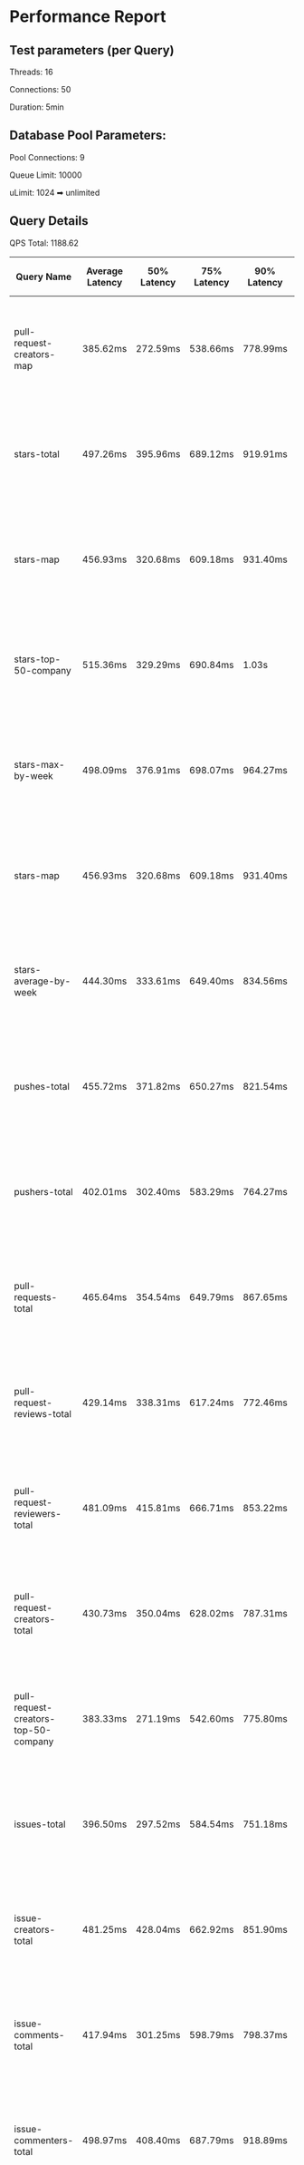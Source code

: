 # Performance Report

## Test parameters (per Query)

Threads: 16

Connections: 50

Duration: 5min

## Database Pool Parameters:

Pool Connections: 9

Queue Limit: 10000

uLimit: 1024 ➡ unlimited

## Query Details

QPS Total: 1188.62

| Query Name                           | Average Latency | 50% Latency | 75% Latency | 90% Latency | 99% Latency | Request in Duration                   | Request/Sec | Socket Errors                                             | HTTP Errors |
|--------------------------------------|-----------------|-------------|-------------|-------------|-------------|---------------------------------------|-------------|-----------------------------------------------------------|-------------|
| pull-request-creators-map            | 385.62ms        | 272.59ms    | 538.66ms    | 778.99ms    | 1.44s       | 14111 requests in 5.00m, 22.37MB read | 47.01       | Socket errors: connect 351, read 1990, write 0, timeout 0 |             |
| stars-total                          | 497.26ms        | 395.96ms    | 689.12ms    | 919.91ms    | 1.84s       | 15674 requests in 5.00m, 8.12MB read  | 52.22       | Socket errors: connect 209, read 1390, write 0, timeout 0 |             |
| stars-map                            | 456.93ms        | 320.68ms    | 609.18ms    | 931.40ms    | 1.94s       | 8109 requests in 5.00m, 41.56MB read  | 27.02       | Socket errors: connect 392, read 2221, write 0, timeout 0 |             |
| stars-top-50-company                 | 515.36ms        | 329.29ms    | 690.84ms    | 1.03s       | 2.91s       | 9896 requests in 5.00m, 30.69MB read  | 32.97       | Socket errors: connect 401, read 2163, write 0, timeout 1 |             |
| stars-max-by-week                    | 498.09ms        | 376.91ms    | 698.07ms    | 964.27ms    | 1.68s       | 15299 requests in 5.00m, 9.33MB read  | 50.97       | Socket errors: connect 244, read 1368, write 0, timeout 0 |             |
| stars-map                            | 456.93ms        | 320.68ms    | 609.18ms    | 931.40ms    | 1.94s       | 8109 requests in 5.00m, 41.56MB read  | 27.02       | Socket errors: connect 392, read 2221, write 0, timeout 0 |             |
| stars-average-by-week                | 444.30ms        | 333.61ms    | 649.40ms    | 834.56ms    | 1.45s       | 15381 requests in 5.00m, 9.49MB read  | 51.25       | Socket errors: connect 298, read 1345, write 0, timeout 0 |             |
| pushes-total                         | 455.72ms        | 371.82ms    | 650.27ms    | 821.54ms    | 1.39s       | 15869 requests in 5.00m, 7.86MB read  | 52.87       | Socket errors: connect 247, read 1429, write 0, timeout 0 |             |
| pushers-total                        | 402.01ms        | 302.40ms    | 583.29ms    | 764.27ms    | 1.33s       | 16013 requests in 5.00m, 8.39MB read  | 53.35       | Socket errors: connect 298, read 1411, write 0, timeout 0 |             |
| pull-requests-total                  | 465.64ms        | 354.54ms    | 649.79ms    | 867.65ms    | 1.58s       | 16457 requests in 5.00m, 8.67MB read  | 54.83       | Socket errors: connect 269, read 1430, write 0, timeout 0 |             |
| pull-request-reviews-total           | 429.14ms        | 338.31ms    | 617.24ms    | 772.46ms    | 1.39s       | 16625 requests in 5.00m, 8.85MB read  | 55.39       | Socket errors: connect 257, read 1355, write 0, timeout 0 |             |
| pull-request-reviewers-total         | 481.09ms        | 415.81ms    | 666.71ms    | 853.22ms    | 1.48s       | 16880 requests in 5.00m, 9.17MB read  | 56.24       | Socket errors: connect 242, read 1501, write 0, timeout 0 |             |
| pull-request-creators-total          | 430.73ms        | 350.04ms    | 628.02ms    | 787.31ms    | 1.32s       | 17287 requests in 5.00m, 9.19MB read  | 57.59       | Socket errors: connect 246, read 1393, write 0, timeout 0 |             |
| pull-request-creators-top-50-company | 383.33ms        | 271.19ms    | 542.60ms    | 775.80ms    | 1.50s       | 11163 requests in 5.00m, 29.19MB read | 37.19       | Socket errors: connect 423, read 2063, write 0, timeout 0 |             |
| issues-total                         | 396.50ms        | 297.52ms    | 584.54ms    | 751.18ms    | 1.35s       | 16229 requests in 5.00m, 8.48MB read  | 54.07       | Socket errors: connect 280, read 1390, write 0, timeout 0 |             |
| issue-creators-total                 | 481.25ms        | 428.04ms    | 662.92ms    | 851.90ms    | 1.40s       | 16733 requests in 5.00m, 8.82MB read  | 55.75       | Socket errors: connect 247, read 1412, write 0, timeout 0 |             |
| issue-comments-total                 | 417.94ms        | 301.25ms    | 598.79ms    | 798.37ms    | 1.56s       | 15072 requests in 5.00m, 8.08MB read  | 50.21       | Socket errors: connect 261, read 1316, write 0, timeout 0 |             |
| issue-commenters-total               | 498.97ms        | 408.40ms    | 687.79ms    | 918.89ms    | 1.56s       | 16504 requests in 5.00m, 8.79MB read  | 54.99       | Socket errors: connect 244, read 1403, write 0, timeout 0 |             |
| forkers-total                        | 459.38ms        | 345.91ms    | 646.97ms    | 886.17ms    | 1.60s       | 16539 requests in 5.00m, 8.70MB read  | 55.10       | Socket errors: connect 256, read 1438, write 0, timeout 0 |             |
| committers-total                     | 476.10ms        | 362.25ms    | 673.87ms    | 908.20ms    | 1.50s       | 15645 requests in 5.00m, 8.18MB read  | 52.12       | Socket errors: connect 240, read 1378, write 0, timeout 0 |             |
| commits-total                        | 457.68ms        | 336.56ms    | 658.43ms    | 853.00ms    | 1.60s       | 15892 requests in 5.00m, 8.34MB read  | 52.95       | Socket errors: connect 296, read 1335, write 0, timeout 0 |             |
| commit-commenters-total              | 411.95ms        | 306.89ms    | 605.25ms    | 779.87ms    | 1.40s       | 15523 requests in 5.00m, 8.26MB read  | 51.72       | Socket errors: connect 290, read 1483, write 0, timeout 0 |             |
| commits-time-distribution            | 445.79ms        | 314.64ms    | 635.16ms    | 921.34ms    | 1.70s       | 8099 requests in 5.00m, 40.97MB read  | 26.98       | Socket errors: connect 452, read 2173, write 0, timeout 0 |             |
| pull-requests-history                | 445.50ms        | 332.19ms    | 627.23ms    | 892.93ms    | 1.61s       | 7889 requests in 5.00m, 49.59MB read  | 26.28       | Socket errors: connect 428, read 2194, write 0, timeout 0 |             |
| pull-request-creators-per-month      | 461.02ms        | 339.24ms    | 653.92ms    | 921.63ms    | 1.68s       | 8702 requests in 5.00m, 52.22MB read  | 28.99       | Socket errors: connect 473, read 2497, write 0, timeout 0 |             |
| stars-history                        | 500.78ms        | 387.87ms    | 682.23ms    | 988.01ms    | 1.82s       | 7064 requests in 5.00m, 61.07MB read  | 23.54       | Socket errors: connect 542, read 2423, write 0, timeout 1 |             |
